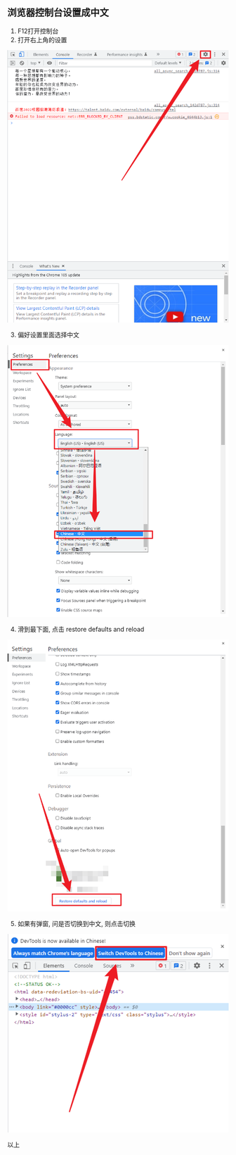 

## 浏览器控制台设置成中文

1. F12打开控制台
2. 打开右上角的设置

![](assets/Pasted%20image%2020220919185034.png)

3. 偏好设置里面选择中文

![](assets/Pasted%20image%2020220919185125.png)


4. 滑到最下面, 点击 restore defaults and reload 

![](assets/Pasted%20image%2020220919185211.png)

5. 如果有弹窗, 问是否切换到中文,  则点击切换

![](assets/Pasted%20image%2020220919185329.png)

以上

